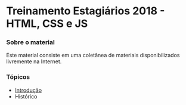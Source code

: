 # Treinamento Estagiários 2018 - HTML, CSS e JS

### Sobre o material
Este material consiste em uma coletânea de materiais disponibilizados livremente na Internet.

### Tópicos
* [Introdução](https://www.volleyball.ca/en)
* Histórico


